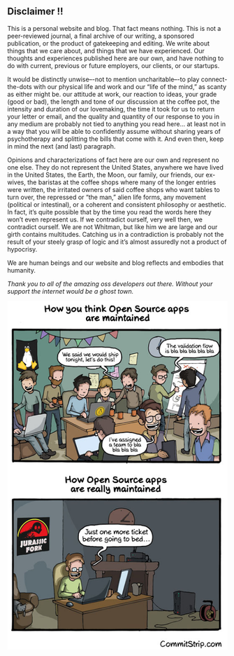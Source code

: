 ## Disclaimer :bangbang:

This is a personal website and blog. That fact means nothing. This is not a peer-reviewed journal, a final archive of our writing, a sponsored publication, or the product of gatekeeping and editing.  We write about things that we care about, and things that we have experienced. Our thoughts and experiences published here are our own, and have nothing to do with current, previous or future employers, our clients, or our startups.

It would be distinctly unwise–-not to mention uncharitable–-to play connect-the-dots with our physical life and work and our “life of the mind,” as scanty as either might be. our attitude at work, our reaction to ideas, your grade (good or bad), the length and tone of our discussion at the coffee pot, the intensity and duration of our lovemaking, the time it took for us to return your letter or email, and the quality and quantity of our response to you in any medium are probably not tied to anything you read here… at least not in a way that you will be able to confidently assume without sharing years of psychotherapy and splitting the bills that come with it. And even then, keep in mind the next (and last) paragraph.

Opinions and characterizations of fact here are our own and represent no one else. They do not represent the United States, anywhere we have lived in the United States, the Earth, the Moon, our family, our friends, our ex-wives, the baristas at the coffee shops where many of the longer entries were written, the irritated owners of said coffee shops who want tables to turn over, the repressed or “the man,” alien life forms, any movement (political or intestinal), or a coherent and consistent philosophy or aesthetic. In fact, it’s quite possible that by the time you read the words here they won’t even represent us. If we contradict ourself, very well then, we contradict ourself. We are not Whitman, but like him we are large and our girth contains multitudes. Catching us in a contradiction is probably not the result of your steely grasp of logic and it’s almost assuredly not a product of hypocrisy.

We are human beings and our website and blog reflects and embodies that humanity.

*Thank you to all of the amazing oss developers out there.  Without your support the internet would be a ghost town.*

![open-source-projects.jpeg](https://github.com/chrishough/links.aboutchrishough.com/blob/master/source-assets/open-source-projects.jpeg?raw=true)
